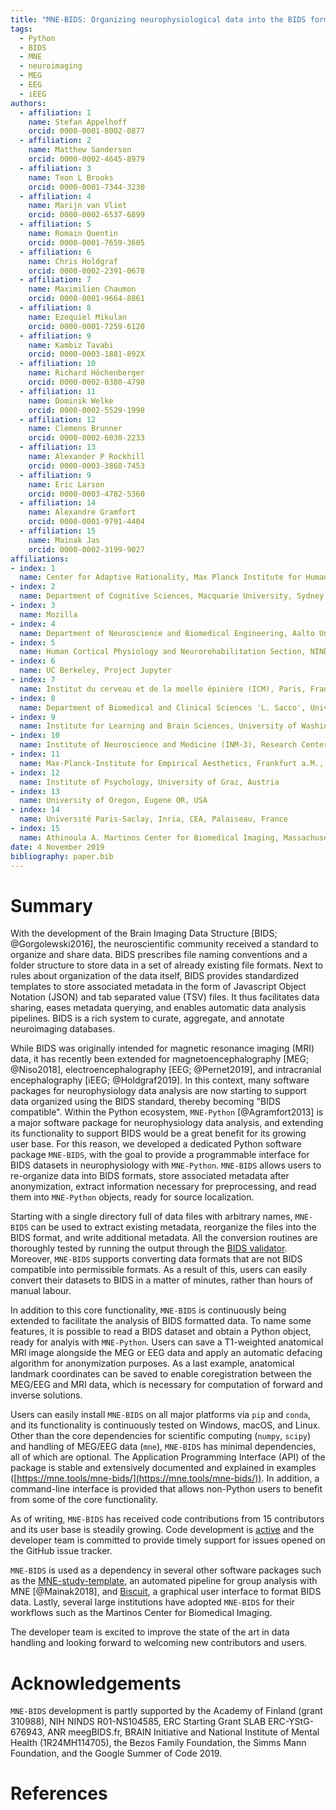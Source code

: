 ```yaml
---
title: "MNE-BIDS: Organizing neurophysiological data into the BIDS format and facilitating their analysis"
tags:
  - Python
  - BIDS
  - MNE
  - neuroimaging
  - MEG
  - EEG
  - iEEG
authors:
  - affiliation: 1
    name: Stefan Appelhoff
    orcid: 0000-0001-8002-0877
  - affiliation: 2
    name: Matthew Sanderson
    orcid: 0000-0002-4645-8979
  - affiliation: 3
    name: Teon L Brooks
    orcid: 0000-0001-7344-3230
  - affiliation: 4
    name: Marijn van Vliet
    orcid: 0000-0002-6537-6899
  - affiliation: 5
    name: Romain Quentin
    orcid: 0000-0001-7659-3605
  - affiliation: 6
    name: Chris Holdgraf
    orcid: 0000-0002-2391-0678
  - affiliation: 7
    name: Maximilien Chaumon
    orcid: 0000-0001-9664-8861
  - affiliation: 8
    name: Ezequiel Mikulan
    orcid: 0000-0001-7259-6120
  - affiliation: 9
    name: Kambiz Tavabi
    orcid: 0000-0003-1881-892X
  - affiliation: 10
    name: Richard Höchenberger
    orcid: 0000-0002-0380-4798
  - affiliation: 11
    name: Dominik Welke
    orcid: 0000-0002-5529-1998
  - affiliation: 12
    name: Clemens Brunner
    orcid: 0000-0002-6030-2233
  - affiliation: 13
    name: Alexander P Rockhill
    orcid: 0000-0003-3868-7453
  - affiliation: 9
    name: Eric Larson
    orcid: 0000-0003-4782-5360
  - affiliation: 14
    name: Alexandre Gramfort
    orcid: 0000-0001-9791-4404
  - affiliation: 15
    name: Mainak Jas
    orcid: 0000-0002-3199-9027
affiliations:
- index: 1
  name: Center for Adaptive Rationality, Max Planck Institute for Human Development, Berlin, Germany
- index: 2
  name: Department of Cognitive Sciences, Macquarie University, Sydney, Australia
- index: 3
  name: Mozilla
- index: 4
  name: Department of Neuroscience and Biomedical Engineering, Aalto University, Espoo, Finland
- index: 5
  name: Human Cortical Physiology and Neurorehabilitation Section, NINDS, NIH, Bethesda, Maryland 20892
- index: 6
  name: UC Berkeley, Project Jupyter
- index: 7
  name: Institut du cerveau et de la moelle épinière (ICM), Paris, France
- index: 8
  name: Department of Biomedical and Clinical Sciences 'L. Sacco', University of Milan, Milan, Italy
- index: 9
  name: Institute for Learning and Brain Sciences, University of Washington, Seattle, WA, USA
- index: 10
  name: Institute of Neuroscience and Medicine (INM-3), Research Center Jülich, Germany
- index: 11
  name: Max-Planck-Institute for Empirical Aesthetics, Frankfurt a.M., Germany
- index: 12
  name: Institute of Psychology, University of Graz, Austria
- index: 13
  name: University of Oregon, Eugene OR, USA
- index: 14
  name: Université Paris-Saclay, Inria, CEA, Palaiseau, France
- index: 15
  name: Athinoula A. Martinos Center for Biomedical Imaging, Massachusetts General Hospital, Charlestown, MA, USA
date: 4 November 2019
bibliography: paper.bib
---
```


# Summary

With the development of the Brain Imaging Data Structure
[BIDS; @Gorgolewski2016], the neuroscientific community received
a standard to organize and share data.
BIDS prescribes file naming conventions and a folder structure to
store data in a set of already existing file formats.
Next to rules about organization of the data itself, BIDS provides standardized
templates to store associated metadata in the form of Javascript Object
Notation (JSON) and tab separated value (TSV) files.
It thus facilitates data sharing, eases metadata querying, and enables
automatic data analysis pipelines.
BIDS is a rich system to curate, aggregate, and annotate neuroimaging
databases.

While BIDS was originally intended for magnetic resonance imaging (MRI)
data, it has recently been extended for magnetoencephalography
[MEG; @Niso2018], electroencephalography [EEG; @Pernet2019], and
intracranial encephalography [iEEG; @Holdgraf2019].
In this context, many software packages for neurophysiology data analysis are
now starting to support data organized using the BIDS standard, thereby
becoming "BIDS compatible".
Within the Python ecosystem, ``MNE-Python`` [@Agramfort2013] is a major
software package for neurophysiology data analysis, and extending its
functionality to support BIDS would be a great benefit for its growing user
base.
For this reason, we developed a dedicated Python software package ``MNE-BIDS``, with
the goal to provide a programmable interface for BIDS datasets in
neurophysiology with ``MNE-Python``.
``MNE-BIDS`` allows users to re-organize data into BIDS formats, store
associated metadata after anonymization, extract information necessary for
preprocessing, and read them into ``MNE-Python`` objects,
ready for source localization.

Starting with a single directory full of data files with arbitrary
names, ``MNE-BIDS`` can be used to extract existing metadata, reorganize the
files into the BIDS format, and write additional metadata.
All the conversion routines are thoroughly tested by running the output through
the [BIDS validator](https://github.com/bids-standard/bids-validator).
Moreover, ``MNE-BIDS`` supports converting data formats that are not BIDS
compatible into permissible formats.
As a result of this, users can easily convert their datasets to BIDS in a
matter of minutes, rather than hours of manual labour.

In addition to this core functionality, ``MNE-BIDS`` is continuously being
extended to facilitate the analysis of BIDS formatted data.
To name some features, it is possible to read a BIDS dataset and obtain a
Python object, ready for analyis with ``MNE-Python``.
Users can save a T1-weighted anatomical MRI image alongside the MEG or EEG data
and apply an automatic defacing algorithm for anonymization purposes.
As a last example, anatomical landmark coordinates can be saved to enable
coregistration between the MEG/EEG and MRI data, which is necessary for
computation of forward and inverse solutions.

Users can easily install ``MNE-BIDS`` on all major platforms via `pip` and
`conda`, and its functionality is continuously tested on Windows, macOS, and
Linux.
Other than the core dependencies for scientific computing (`numpy`, `scipy`)
and handling of MEG/EEG data (`mne`), ``MNE-BIDS`` has minimal dependencies,
all of which are optional.
The Application Programming Interface (API) of the package is stable and
extensively documented and explained in examples
([https://mne.tools/mne-bids/](https://mne.tools/mne-bids/)).
In addition, a command-line interface is provided that allows non-Python
users to benefit from some of the core functionality.

As of writing, ``MNE-BIDS`` has received code contributions from 15
contributors and its user base is steadily growing.
Code development is
[active](https://github.com/mne-tools/mne-bids/graphs/commit-activity) and the
developer team is committed to provide timely support for issues opened on the
GitHub issue tracker.

``MNE-BIDS`` is used as a dependency in several other software packages such as
the [MNE-study-template](https://github.com/mne-tools/mne-study-template), an
automated pipeline for group analysis with MNE [@Mainak2018], and
[Biscuit](https://github.com/Macquarie-MEG-Research/Biscuit), a graphical
user interface to format BIDS data.
Lastly, several large institutions have adopted ``MNE-BIDS`` for their
workflows such as the Martinos Center for Biomedical Imaging.

The developer team is excited to improve the state of the art in data handling
and looking forward to welcoming new contributors and users.

# Acknowledgements

``MNE-BIDS`` development is partly supported by
the Academy of Finland (grant 310988),
NIH NINDS R01-NS104585,
ERC Starting Grant SLAB ERC-YStG-676943,
ANR meegBIDS.fr,
BRAIN Initiative and National Institute of Mental Health (1R24MH114705),
the Bezos Family Foundation,
the Simms Mann Foundation,
and
the Google Summer of Code 2019.

# References
